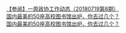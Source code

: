   
[【参阅】一周政协工作动态（20180719第8期）](http://www.dianyue.me/archives/721/vz6ibwuhm1lqxtqe/)  
[国内最美的50座高校图书馆出炉，你去过几个？](http://www.dianyue.me/archives/503/6j2brlkb9r84thzc/)  
[国内最美的50座高校图书馆出炉，你去过几个？](http://www.dianyue.me/archives/036/9hbm6j7zrswd1aol/)